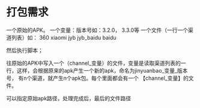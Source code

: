 打包需求
=============
一个原始的APK。
一个变量：版本号如：3.2.0， 3.3.0等
一个文件（一行一个渠道列表）如：
360
xiaomi
jyb
jyb_baidu
baidu

然后执行脚本；

往原始的APK中写入一个（channel_变量）的文件，变量是读取渠道列表的一行，这样，会根据原来的apk产生一个新的apk，命名为jinyuanbao_变量_版本号，
有n个渠道，就产生n个apk包。每个里面都会有一个  【channel_变量】的文件。

可以指定原始apk路径，处理完成后，最后的文件路径
